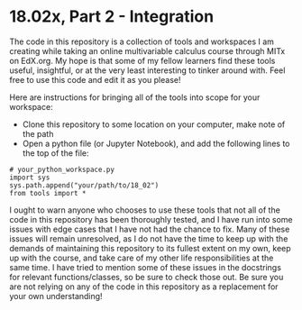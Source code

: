 # 18.02x, Part 2 - Integration
The code in this repository is a collection of tools and workspaces I am creating while taking an online multivariable calculus course through MITx on EdX.org. My hope is that some of my fellow learners find these tools useful, insightful, or at the very least interesting to tinker around with. Feel free to use this code and edit it as you please! 

Here are instructions for bringing all of the tools into scope for your workspace:
- Clone this repository to some location on your computer, make note of the path
- Open a python file (or Jupyter Notebook), and add the following lines to the top of the file:
```
# your_python_workspace.py
import sys
sys.path.append("your/path/to/18_02")
from tools import *
```
I ought to warn anyone who chooses to use these tools that not all of the code in this repository has been thoroughly tested, and I have run into some issues with edge cases that I have not had the chance to fix. Many of these issues will remain unresolved, as I do not have the time to keep up with the demands of maintaining this repository to its fullest extent on my own, keep up with the course, and take care of my other life responsibilities at the same time. I have tried to mention some of these issues in the docstrings for relevant functions/classes, so be sure to check those out. Be sure you are not relying on any of the code in this repository as a replacement for your own understanding!
